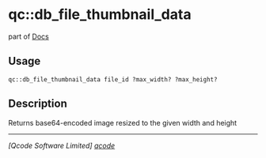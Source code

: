qc::db_file_thumbnail_data
==========================

part of [Docs](../index.md)

Usage
-----
`qc::db_file_thumbnail_data file_id ?max_width? ?max_height?`

Description
-----------
Returns base64-encoded image resized to the given width and height

----------------------------------
*[Qcode Software Limited] [qcode]*

[qcode]: http://www.qcode.co.uk "Qcode Software"